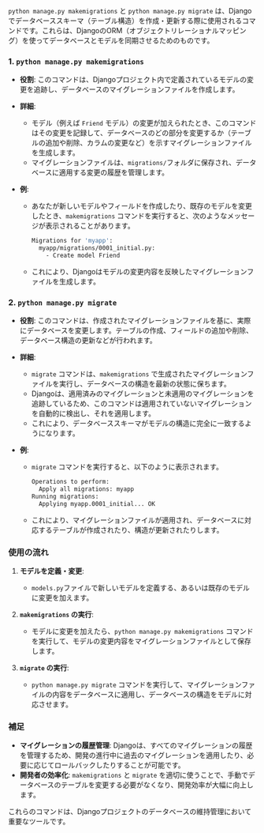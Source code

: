 `python manage.py makemigrations` と `python manage.py migrate` は、Djangoでデータベーススキーマ（テーブル構造）を作成・更新する際に使用されるコマンドです。これらは、DjangoのORM（オブジェクトリレーショナルマッピング）を使ってデータベースとモデルを同期させるためのものです。

### 1. `python manage.py makemigrations`

- **役割**: このコマンドは、Djangoプロジェクト内で定義されているモデルの変更を追跡し、データベースのマイグレーションファイルを作成します。
- **詳細**:
  - モデル（例えば `Friend` モデル）の変更が加えられたとき、このコマンドはその変更を記録して、データベースのどの部分を変更するか（テーブルの追加や削除、カラムの変更など）を示すマイグレーションファイルを生成します。
  - マイグレーションファイルは、`migrations/`フォルダに保存され、データベースに適用する変更の履歴を管理します。

- **例**:
  - あなたが新しいモデルやフィールドを作成したり、既存のモデルを変更したとき、`makemigrations` コマンドを実行すると、次のようなメッセージが表示されることがあります。
    ```bash
    Migrations for 'myapp':
      myapp/migrations/0001_initial.py:
        - Create model Friend
    ```
  - これにより、Djangoはモデルの変更内容を反映したマイグレーションファイルを生成します。

### 2. `python manage.py migrate`

- **役割**: このコマンドは、作成されたマイグレーションファイルを基に、実際にデータベースを変更します。テーブルの作成、フィールドの追加や削除、データベース構造の更新などが行われます。
- **詳細**:
  - `migrate` コマンドは、`makemigrations` で生成されたマイグレーションファイルを実行し、データベースの構造を最新の状態に保ちます。
  - Djangoは、適用済みのマイグレーションと未適用のマイグレーションを追跡しているため、このコマンドは適用されていないマイグレーションを自動的に検出し、それを適用します。
  - これにより、データベーススキーマがモデルの構造に完全に一致するようになります。

- **例**:
  - `migrate` コマンドを実行すると、以下のように表示されます。
    ```bash
    Operations to perform:
      Apply all migrations: myapp
    Running migrations:
      Applying myapp.0001_initial... OK
    ```
  - これにより、マイグレーションファイルが適用され、データベースに対応するテーブルが作成されたり、構造が更新されたりします。

### 使用の流れ

1. **モデルを定義・変更**:
   - `models.py`ファイルで新しいモデルを定義する、あるいは既存のモデルに変更を加えます。

2. **`makemigrations` の実行**:
   - モデルに変更を加えたら、`python manage.py makemigrations` コマンドを実行して、モデルの変更内容をマイグレーションファイルとして保存します。

3. **`migrate` の実行**:
   - `python manage.py migrate` コマンドを実行して、マイグレーションファイルの内容をデータベースに適用し、データベースの構造をモデルに対応させます。

### 補足
- **マイグレーションの履歴管理**: Djangoは、すべてのマイグレーションの履歴を管理するため、開発の進行中に過去のマイグレーションを適用したり、必要に応じてロールバックしたりすることが可能です。
- **開発者の効率化**: `makemigrations` と `migrate` を適切に使うことで、手動でデータベースのテーブルを変更する必要がなくなり、開発効率が大幅に向上します。

これらのコマンドは、Djangoプロジェクトのデータベースの維持管理において重要なツールです。
